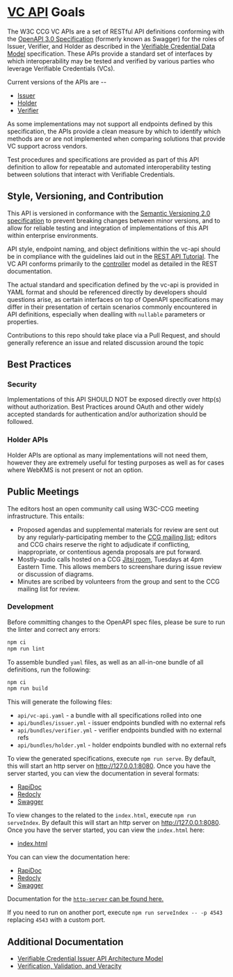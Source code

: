 # [VC API](https://github.com/w3c-ccg/vc-api/) Goals

The W3C CCG VC APIs are a set of RESTful API definitions conforming with the
[OpenAPI 3.0 Specification](https://swagger.io/specification/) (formerly known
as Swagger) for the roles of Issuer, Verifier, and Holder as described in the
[Verifiable Credential Data Model](https://www.w3.org/TR/vc-data-model/)
specification.  These APIs provide a standard set of interfaces by which
interoperability may be tested and verified by various parties who leverage
Verifiable Credentials (VCs).

Current versions of the APIs are --
* [Issuer](https://w3c-ccg.github.io/vc-api/issuer.html)
* [Holder](https://w3c-ccg.github.io/vc-api/holder.html)
* [Verifier](https://w3c-ccg.github.io/vc-api/verifier.html)

As some implementations may not support all endpoints defined by this
specification, the APIs provide a clean measure by which to identify which
methods are or are not implemented when comparing solutions that provide VC
support across vendors.

Test procedures and specifications are provided as part of this API definition
to allow for repeatable and automated interoperability testing between solutions
that interact with Verifiable Credentials.

## Style, Versioning, and Contribution
This API is versioned in conformance with the [Semantic Versioning 2.0
specification](https://semver.org/) to prevent breaking changes between minor
versions, and to allow for reliable testing and integration of implementations
of this API within enterprise environments.

API style, endpoint naming, and object definitions within the vc-api should be
in compliance with the guidelines laid out in the [REST API
Tutorial](https://restfulapi.net/).  The VC API conforms primarily to the
[controller](https://restfulapi.net/resource-naming/) model as detailed in the
REST documentation.

The actual standard and specification defined by the vc-api is provided in YAML
format and should be referenced directly by developers should questions arise,
as certain interfaces on top of OpenAPI specifications may differ in their
presentation of certain scenarios commonly encountered in API definitions,
especially when dealling with `nullable` parameters or properties.

Contributions to this repo should take place via a Pull Request, and should
generally reference an issue and related discussion around the topic

## Best Practices

### Security

Implementations of this API SHOULD NOT be exposed directly over http(s) without
authorization.  Best Practices around OAuth and other widely accepted standards
for authentication and/or authorization should be followed.

### Holder APIs

Holder APIs are optional as many implementations will not need them, however
they are extremely useful for testing purposes as well as for cases where WebKMS
is not present or not an option.

## Public Meetings

The editors host an open community call using W3C-CCG meeting infrastructure.
This entails:
- Proposed agendas and supplemental materials for review are sent out by any
  regularly-participating member to the [CCG mailing
  list](https://lists.w3.org/Archives/Public/public-credentials/); editors and
  CCG chairs reserve the right to  adjudicate if conflicting, inappropriate, or
  contentious agenda proposals are put forward.
- Mostly-audio calls hosted on a CCG [Jitsi
  room](https://meet.w3c-ccg.org/vcapi), Tuesdays at 4pm Eastern Time. This
  allows members to screenshare during issue review or discussion of diagrams.
- Minutes are scribed by volunteers from the group and sent to the CCG mailing
  list for review.

### Development

Before committing changes to the OpenAPI spec files, please be sure to run the linter and correct any errors:

```bash
npm ci
npm run lint
```

To assemble bundled `yaml` files, as well as an all-in-one bundle of all definitions,
run the following:

```bash
npm ci
npm run build
```

This will generate the following files:

- `api/vc-api.yaml` - a bundle with all specifications rolled into one
- `api/bundles/issuer.yml` - issuer endpoints bundled with no external refs
- `api/bundles/verifier.yml` - verifier endpoints bundled with no external refs
- `api/bundles/holder.yml` - holder endpoints bundled with no external refs

To view the generated specifications, execute `npm run serve`. By default, this will start an http server on http://127.0.0.1:8080. Once you have the server started, you can view the documentation in several formats:

- [RapiDoc](http://127.0.0.1:8080/rapidoc.html)
- [Redocly](http://127.0.0.1:8080/redoc.html)
- [Swagger](http://127.0.0.1:8080/swagger.html)

To view changes to the related to the `index.html`, execute `npm run serveIndex`. By default this will start an http server on http://127.0.0.1:8080. Once you have the server started, you can view the `index.html` here:

- [index.html](http://127.0.0.1:8080/index.html)

You can can view the documentation here:

- [RapiDoc](http://127.0.0.1:8080/api/rapidoc.html)
- [Redocly](http://127.0.0.1:8080/api/redoc.html)
- [Swagger](http://127.0.0.1:8080/api/swagger.html)

Documentation for the [`http-server` can be found here.](https://www.npmjs.com/package/http-server)

If you need to run on another port, execute `npm run serveIndex -- -p 4543` replacing `4543` with a custom port.

## Additional Documentation

- [Verifiable Credential Issuer API Architecture Model](architecture.md)
- [Verification, Validation, and Veracity](verification.md)
